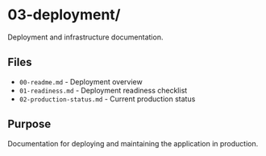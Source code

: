 # 03-deployment/

Deployment and infrastructure documentation.

## Files
- `00-readme.md` - Deployment overview
- `01-readiness.md` - Deployment readiness checklist
- `02-production-status.md` - Current production status

## Purpose
Documentation for deploying and maintaining the application in production.
